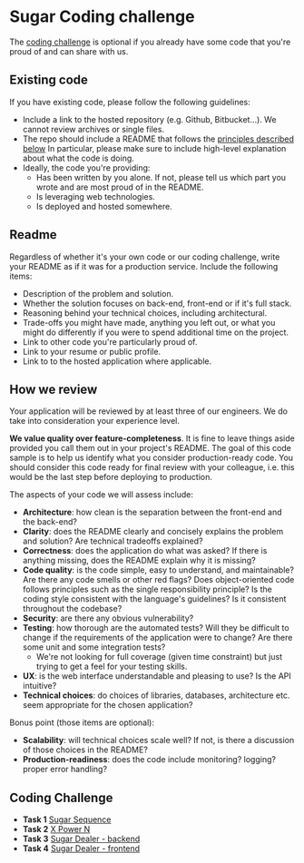 # Sugar Coding challenge

The [coding challenge](README.md) is optional if you already have some code that you're proud of and can share with us.

## Existing code

If you have existing code, please follow the following guidelines:

- Include a link to the hosted repository (e.g. Github, Bitbucket...). We cannot review archives or single files.
- The repo should include a README that follows the [principles described below](#readme) In particular, please make sure to include high-level explanation about what the code is doing.
- Ideally, the code you're providing:
  - Has been written by you alone. If not, please tell us which part you wrote and are most proud of in the README.
  - Is leveraging web technologies.
  - Is deployed and hosted somewhere.

## Readme

Regardless of whether it's your own code or our coding challenge, write your README as if it was for a production service. Include the following items:

- Description of the problem and solution.
- Whether the solution focuses on back-end, front-end or if it's full stack.
- Reasoning behind your technical choices, including architectural.
- Trade-offs you might have made, anything you left out, or what you might do differently if you were to spend additional time on the project.
- Link to other code you're particularly proud of.
- Link to your resume or public profile.
- Link to to the hosted application where applicable.

## How we review

Your application will be reviewed by at least three of our engineers. We do take into consideration your experience level.

**We value quality over feature-completeness**. It is fine to leave things aside provided you call them out in your project's README. The goal of this code sample is to help us identify what you consider production-ready code. You should consider this code ready for final review with your colleague, i.e. this would be the last step before deploying to production.

The aspects of your code we will assess include:

- **Architecture**: how clean is the separation between the front-end and the back-end?
- **Clarity**: does the README clearly and concisely explains the problem and solution? Are technical tradeoffs explained?
- **Correctness**: does the application do what was asked? If there is anything missing, does the README explain why it is missing?
- **Code quality**: is the code simple, easy to understand, and maintainable? Are there any code smells or other red flags? Does object-oriented code follows principles such as the single responsibility principle? Is the coding style consistent with the language's guidelines? Is it consistent throughout the codebase?
- **Security**: are there any obvious vulnerability?
- **Testing**: how thorough are the automated tests? Will they be difficult to change if the requirements of the application were to change? Are there some unit and some integration tests?
  - We're not looking for full coverage (given time constraint) but just trying to get a feel for your testing skills.
- **UX**: is the web interface understandable and pleasing to use? Is the API intuitive?
- **Technical choices**: do choices of libraries, databases, architecture etc. seem appropriate for the chosen application?

Bonus point (those items are optional):

- **Scalability**: will technical choices scale well? If not, is there a discussion of those choices in the README?
- **Production-readiness**: does the code include monitoring? logging? proper error handling?

## Coding Challenge

- **Task 1** [Sugar Sequence](tasks/task_1/question.md)
- **Task 2** [X Power N](tasks/task_2/question.md)
- **Task 3** [Sugar Dealer - backend](tasks/task_3/question.md)
- **Task 4** [Sugar Dealer - frontend](tasks/task_4/question.md)
